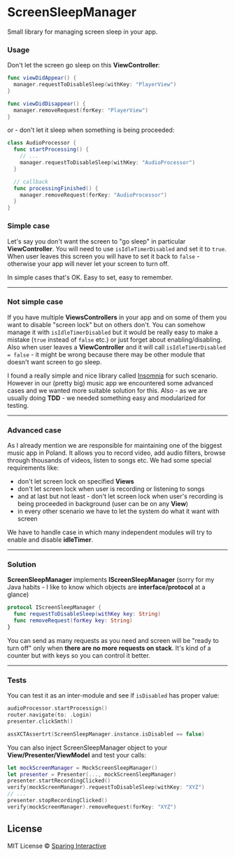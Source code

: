 # ScreenSleepManager

Small library for managing screen sleep in your app.

### Usage
Don't let the screen go sleep on this **ViewController**:
```swift
func viewDidAppear() {
  manager.requestToDisableSleep(withKey: "PlayerView")
}

func viewDidDisappear() {
  manager.removeRequest(forKey: "PlayerView")
}
```
or  - don't let it sleep when something is being proceeded:
```swift
class AudioProcessor {
  func startProcessing() {
    // ... 
    manager.requestToDisableSleep(withKey: "AudioProcessor")
  }

  // callback
  func processingFinished() {
    manager.removeRequest(forKey: "AudioProcessor")
  }
}
```

### Simple case
Let's say you don't want the screen to "go sleep" in particular **ViewController**. You will need to use `isIdleTimerDisabled` and set it to `true`. When user leaves this screen you will have to set it back to `false` - otherwise your app will never let your screen to turn off. 

In simple cases that's OK. Easy to set, easy to remember.

---
### Not simple case
If you have multiple **ViewsControllers** in your app and on some of them you want to disable "screen lock" but on others don't.
You can somehow manage it with `isIdleTimerDisabled` but it would be really easy to make a mistake (`true` instead of `false` etc.) or just forget about enabling/disabling. Also when user leaves a **ViewController** and it will call `isIdleTimerDisabled = false` - it might be wrong because there may be other module that doesn't want screen to go sleep.

I found a really simple and nice library called [Insomnia](https://github.com/ochococo/Insomnia) for such scenario.
However in our (pretty big) music app we encountered some advanced cases and we wanted more suitable solution for this. Also - as we are usually doing **TDD** - we needed something easy and modularized for testing.

---
### Advanced case
As I already mention we are responsible for maintaining one of the biggest music app in Poland. It allows you to record video, add audio filters, browse through thousands of videos, listen to songs etc. 
We had some special requirements like:

 - don't let screen lock on specified **Views**
 - don't let screen lock when user is recording or listening to songs
 - and at last but not least - don't let screen lock when user's recording is being proceeded in background (user can be on any **View**)
 - in every other scenario we have to let the system do what it want with screen

We have to handle case in which many independent modules will try to enable and disable **idleTimer**.

---
### Solution
**ScreenSleepManager** implements **IScreenSleepManager** (sorry for my Java habits - I like to know which objects are **interface/protocol** at a glance)
```swift
protocol IScreenSleepManager {
  func requestToDisableSleep(withKey key: String)
  func removeRequest(forKey key: String)
}
```

You can send as many requests as you need and screen will be "ready to turn off" only when **there are no more requests on stack**. It's kind of a counter but with keys so you can control it better.


---
### Tests
You can test it as an inter-module and see if `isDisabled` has proper value:
```swift
audioProcessor.startProcessign()
router.navigate(to: .Login)
presenter.clickSmth()

assXCTAssertrt(ScreenSleepManager.instance.isDisabled == false)
```

You can also inject ScreenSleepManager object to your **View/Presenter/ViewModel** and test your calls:
```swift
let mockScreenManager = MockScreenSleepManager()
let presenter = Presenter(..., mockScreenSleepManager)
presenter.startRecordingClicked()
verify(mockScreenManager).requestToDisableSleep(withKey: "XYZ")
// ...
presenter.stopRecordingClicked()
verify(mockScreenManager).removeRequest(forKey: "XYZ")
``` 
## License
MIT License © [Sparing Interactive](https://github.com/SparingSoftware)
